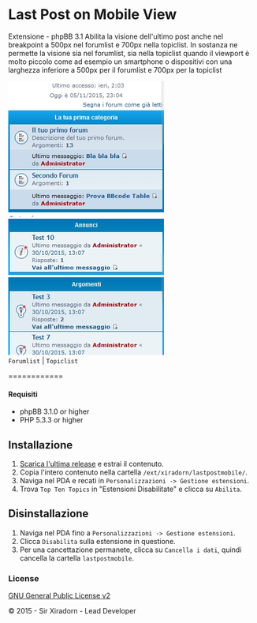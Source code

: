 Last Post on Mobile View
============

Extensione - phpBB 3.1 Abilita la visione dell'ultimo post anche nel breakpoint a 500px nel forumlist e 700px nella topiclist. In sostanza ne permette la visione sia nel forumlist, sia nella topiclist quando il viewport è molto piccolo come ad esempio un smartphone o dispositivi con una larghezza inferiore a 500px per il forumlist e 700px per la topiclist

![ForumList](last.jpg) ![TopicList](last_t.jpg)  
`Forumlist` | `Topiclist`  

============  

#### Requisiti
- phpBB 3.1.0 or higher
- PHP 5.3.3 or higher

## Installazione
1. [Scarica l'ultima release](https://github.com/XiradornLab/lastpostmobile) e estrai il contenuto.
2. Copia l'intero contenuto nella cartella `/ext/xiradorn/lastpostmobile/`.
3. Naviga nel PDA e recati in `Personalizzazioni -> Gestione estensioni`.
4. Trova `Top Ten Topics` in "Estensioni Disabilitate" e clicca su `Abilita`.

## Disinstallazione
1. Naviga nel PDA fino a `Personalizzazioni -> Gestione estensioni`.
2. Clicca `Disabilita` sulla estensione in questione.
3. Per una cancettazione permanete, clicca su `Cancella i dati`, quindi cancella la cartella `lastpostmobile`.

### License
[GNU General Public License v2](http://opensource.org/licenses/GPL-2.0)

© 2015 - Sir Xiradorn - Lead Developer
